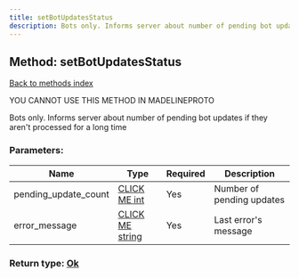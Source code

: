```yaml
---
title: setBotUpdatesStatus
description: Bots only. Informs server about number of pending bot updates if they aren't processed for a long time
---
```

## Method: setBotUpdatesStatus  
[Back to methods index](index.md)


YOU CANNOT USE THIS METHOD IN MADELINEPROTO


Bots only. Informs server about number of pending bot updates if they aren't processed for a long time

### Parameters:

| Name     |    Type       | Required | Description |
|----------|---------------|----------|-------------|
|pending\_update\_count|[CLICK ME int](../types/int.md) | Yes|Number of pending updates|
|error\_message|[CLICK ME string](../types/string.md) | Yes|Last error's message|


### Return type: [Ok](../types/Ok.md)

